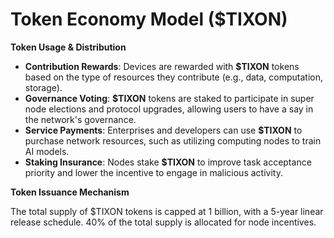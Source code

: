 # Token Economy Model ($TIXON)

**Token Usage & Distribution**

* **Contribution Rewards**: Devices are rewarded with **$TIXON** tokens based on the type of resources they contribute (e.g., data, computation, storage).
* **Governance Voting**: **$TIXON** tokens are staked to participate in super node elections and protocol upgrades, allowing users to have a say in the network's governance.
* **Service Payments**: Enterprises and developers can use **$TIXON** to purchase network resources, such as utilizing computing nodes to train AI models.
* **Staking Insurance**: Nodes stake **$TIXON** to improve task acceptance priority and lower the incentive to engage in malicious activity.

**Token Issuance Mechanism**

The total supply of $TIXON tokens is capped at 1 billion, with a 5-year linear release schedule. 40% of the total supply is allocated for node incentives.
